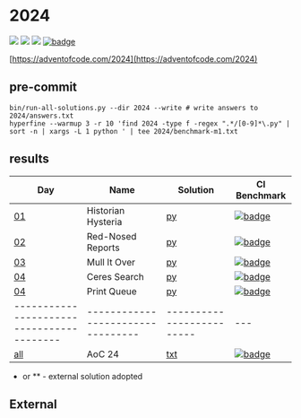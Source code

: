 # 2024

![](https://img.shields.io/badge/stars%20⭐-8-yellow)
![](https://img.shields.io/badge/days%20completed-4-red)
![](https://img.shields.io/badge/day%20📅-25-blue)
[![badge](https://img.shields.io/endpoint?url=https://gist.githubusercontent.com/EvgeniGordeev/13c6cac3c39702cdcb9cc169b66c3210/raw/runtime-badge-2024-all-ci.json)](https://github.com/EvgeniGordeev/adventofcode/actions/workflows/ci2024.yaml)

[https://adventofcode.com/2024](https://adventofcode.com/2024)

## pre-commit

```shell
bin/run-all-solutions.py --dir 2024 --write # write answers to 2024/answers.txt
hyperfine --warmup 3 -r 10 'find 2024 -type f -regex ".*/[0-9]*\.py" | sort -n | xargs -L 1 python ' | tee 2024/benchmark-m1.txt
```

## results

| Day                                       | Name                              | Solution                  | CI Benchmark                                                                                                                                                                                                                                      |
|-------------------------------------------|-----------------------------------|---------------------------|---------------------------------------------------------------------------------------------------------------------------------------------------------------------------------------------------------------------------------------------------|
| [01](https://adventofcode.com/2024/day/1) | Historian Hysteria                | [py](2024/01.py)          | [![badge](https://img.shields.io/endpoint?url=https://gist.githubusercontent.com/EvgeniGordeev/13c6cac3c39702cdcb9cc169b66c3210/raw/runtime-badge-2024-01-ci.json)](https://github.com/EvgeniGordeev/adventofcode/actions/workflows/ci2024.yaml)  |
| [02](https://adventofcode.com/2024/day/2) | Red-Nosed Reports                 | [py](2024/02.py)          | [![badge](https://img.shields.io/endpoint?url=https://gist.githubusercontent.com/EvgeniGordeev/13c6cac3c39702cdcb9cc169b66c3210/raw/runtime-badge-2024-02-ci.json)](https://github.com/EvgeniGordeev/adventofcode/actions/workflows/ci2024.yaml)  |
| [03](https://adventofcode.com/2024/day/3) | Mull It Over                      | [py](2024/03.py)          | [![badge](https://img.shields.io/endpoint?url=https://gist.githubusercontent.com/EvgeniGordeev/13c6cac3c39702cdcb9cc169b66c3210/raw/runtime-badge-2024-03-ci.json)](https://github.com/EvgeniGordeev/adventofcode/actions/workflows/ci2024.yaml)  |
| [04](https://adventofcode.com/2024/day/4) | Ceres Search                      | [py](2024/04.py)          | [![badge](https://img.shields.io/endpoint?url=https://gist.githubusercontent.com/EvgeniGordeev/13c6cac3c39702cdcb9cc169b66c3210/raw/runtime-badge-2024-04-ci.json)](https://github.com/EvgeniGordeev/adventofcode/actions/workflows/ci2024.yaml)  |
| [04](https://adventofcode.com/2024/day/5) | Print Queue                       | [py](2024/05.py)          | [![badge](https://img.shields.io/endpoint?url=https://gist.githubusercontent.com/EvgeniGordeev/13c6cac3c39702cdcb9cc169b66c3210/raw/runtime-badge-2024-05-ci.json)](https://github.com/EvgeniGordeev/adventofcode/actions/workflows/ci2024.yaml)  |
| ----------------------------------------- | --------------------------------- | ------------------------- | ---                                                                                                                                                                                                                                               |
| [all](https://adventofcode.com/2024)      | AoC 24                            | [txt](2024/answers.txt)   | [![badge](https://img.shields.io/endpoint?url=https://gist.githubusercontent.com/EvgeniGordeev/13c6cac3c39702cdcb9cc169b66c3210/raw/runtime-badge-2024-all-ci.json)](https://github.com/EvgeniGordeev/adventofcode/actions/workflows/ci2024.yaml) |

* or ** - external solution adopted

## External
